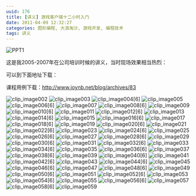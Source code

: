 ```yaml
---
uuid: 176
title: [讲义] 游戏客户端十二小时入门
date: 2011-04-09 12:32:27
categories: 图形编程, 大浪淘沙, 游戏开发, 编程技术
tags: 讲义
---
```

![PPT1](https://skywind3000.github.io/images/blog/wp-content/2011/04/PPT1_thumb.png)

这是我2005-2007年在公司培训时候的讲义，当时现场效果相当热烈：

可以到下面地址下载：

课程用例下载：<http://www.joynb.net/blog/archives/83>

![clip_image002](https://skywind3000.github.io/images/blog/wp-content/2011/04/clip_image0021.gif)
![clip_image003](https://skywind3000.github.io/images/blog/wp-content/2011/04/clip_image003.gif)
![clip_image004\[6\]](https://skywind3000.github.io/images/blog/wp-content/2011/04/clip_image0046.gif)
![clip_image005](https://skywind3000.github.io/images/blog/wp-content/2011/04/clip_image005.gif)
![clip_image006\[6\]](https://skywind3000.github.io/images/blog/wp-content/2011/04/clip_image0066.gif)
![clip_image007](https://skywind3000.github.io/images/blog/wp-content/2011/04/clip_image007.gif)
![clip_image008\[6\]](https://skywind3000.github.io/images/blog/wp-content/2011/04/clip_image0086.gif)
![clip_image009](https://skywind3000.github.io/images/blog/wp-content/2011/04/clip_image009.gif)
![clip_image010\[6\]](https://skywind3000.github.io/images/blog/wp-content/2011/04/clip_image0106.gif)
![clip_image011](https://skywind3000.github.io/images/blog/wp-content/2011/04/clip_image011.gif)
![clip_image012\[6\]](https://skywind3000.github.io/images/blog/wp-content/2011/04/clip_image0126.gif)
![clip_image013](https://skywind3000.github.io/images/blog/wp-content/2011/04/clip_image013.gif)
![clip_image014\[6\]](https://skywind3000.github.io/images/blog/wp-content/2011/04/clip_image0146.gif)
![clip_image015](https://skywind3000.github.io/images/blog/wp-content/2011/04/clip_image015.gif)
![clip_image016\[6\]](https://skywind3000.github.io/images/blog/wp-content/2011/04/clip_image0166.gif)
![clip_image017](https://skywind3000.github.io/images/blog/wp-content/2011/04/clip_image017.gif)
![clip_image018\[6\]](https://skywind3000.github.io/images/blog/wp-content/2011/04/clip_image0186.gif)
![clip_image019](https://skywind3000.github.io/images/blog/wp-content/2011/04/clip_image019.gif)
![clip_image020\[6\]](https://skywind3000.github.io/images/blog/wp-content/2011/04/clip_image0206.gif)
![clip_image021](https://skywind3000.github.io/images/blog/wp-content/2011/04/clip_image021.gif)
![clip_image022\[6\]](https://skywind3000.github.io/images/blog/wp-content/2011/04/clip_image0226.gif)
![clip_image023](https://skywind3000.github.io/images/blog/wp-content/2011/04/clip_image023.gif)
![clip_image024\[6\]](https://skywind3000.github.io/images/blog/wp-content/2011/04/clip_image0246.gif)
![clip_image025](https://skywind3000.github.io/images/blog/wp-content/2011/04/clip_image025.gif)
![clip_image026\[6\]](https://skywind3000.github.io/images/blog/wp-content/2011/04/clip_image0266.gif)
![clip_image027](https://skywind3000.github.io/images/blog/wp-content/2011/04/clip_image027.gif)
![clip_image028\[6\]](https://skywind3000.github.io/images/blog/wp-content/2011/04/clip_image0286.gif)
![clip_image029](https://skywind3000.github.io/images/blog/wp-content/2011/04/clip_image029.gif)
![clip_image030\[6\]](https://skywind3000.github.io/images/blog/wp-content/2011/04/clip_image0306.gif)
![clip_image031](https://skywind3000.github.io/images/blog/wp-content/2011/04/clip_image031.gif)
![clip_image032\[6\]](https://skywind3000.github.io/images/blog/wp-content/2011/04/clip_image0326.gif)
![clip_image033](https://skywind3000.github.io/images/blog/wp-content/2011/04/clip_image033.gif)
![clip_image034\[6\]](https://skywind3000.github.io/images/blog/wp-content/2011/04/clip_image0346.gif)
![clip_image035](https://skywind3000.github.io/images/blog/wp-content/2011/04/clip_image035.gif)
![clip_image036\[6\]](https://skywind3000.github.io/images/blog/wp-content/2011/04/clip_image0366.gif)
![clip_image037](https://skywind3000.github.io/images/blog/wp-content/2011/04/clip_image037.gif)
![clip_image038\[6\]](https://skywind3000.github.io/images/blog/wp-content/2011/04/clip_image0386.gif)
![clip_image039](https://skywind3000.github.io/images/blog/wp-content/2011/04/clip_image039.gif)
![clip_image040\[6\]](https://skywind3000.github.io/images/blog/wp-content/2011/04/clip_image0406.gif)
![clip_image041](https://skywind3000.github.io/images/blog/wp-content/2011/04/clip_image041.gif)
![clip_image042\[6\]](https://skywind3000.github.io/images/blog/wp-content/2011/04/clip_image0426.gif)
![clip_image043](https://skywind3000.github.io/images/blog/wp-content/2011/04/clip_image043.gif)
![clip_image044\[6\]](https://skywind3000.github.io/images/blog/wp-content/2011/04/clip_image0446.gif)
![clip_image045](https://skywind3000.github.io/images/blog/wp-content/2011/04/clip_image045.gif)
![clip_image046\[6\]](https://skywind3000.github.io/images/blog/wp-content/2011/04/clip_image0466.gif)
![clip_image047](https://skywind3000.github.io/images/blog/wp-content/2011/04/clip_image047.gif)
![clip_image048\[6\]](https://skywind3000.github.io/images/blog/wp-content/2011/04/clip_image0486.gif)
![clip_image049](https://skywind3000.github.io/images/blog/wp-content/2011/04/clip_image049.gif)
![clip_image050\[6\]](https://skywind3000.github.io/images/blog/wp-content/2011/04/clip_image0506.gif)
![clip_image051](https://skywind3000.github.io/images/blog/wp-content/2011/04/clip_image0511.gif)
![clip_image052\[6\]](https://skywind3000.github.io/images/blog/wp-content/2011/04/clip_image0526.gif)
![clip_image053](https://skywind3000.github.io/images/blog/wp-content/2011/04/clip_image053.gif)
![clip_image054\[6\]](https://skywind3000.github.io/images/blog/wp-content/2011/04/clip_image0546.gif)
![clip_image055](https://skywind3000.github.io/images/blog/wp-content/2011/04/clip_image055.gif)
![clip_image056\[6\]](https://skywind3000.github.io/images/blog/wp-content/2011/04/clip_image0566.gif)
![clip_image057](https://skywind3000.github.io/images/blog/wp-content/2011/04/clip_image057.gif)
![clip_image058\[6\]](https://skywind3000.github.io/images/blog/wp-content/2011/04/clip_image0586.gif)
![clip_image059](https://skywind3000.github.io/images/blog/wp-content/2011/04/clip_image059.gif)

